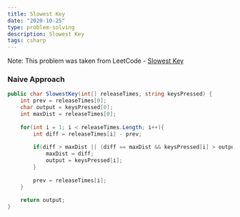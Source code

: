 ```yaml
---
title: Slowest Key
date: "2020-10-25"
type: problem-solving
description: Slowest Key
tags: csharp
---
```


Note: This problem was taken from LeetCode - [Slowest Key](https://leetcode.com/problems/slowest-key/)

### Naive Approach

```csharp
public char SlowestKey(int[] releaseTimes, string keysPressed) {
	int prev = releaseTimes[0];
	char output = keysPressed[0];
	int maxDist = releaseTimes[0];
	
	for(int i = 1; i < releaseTimes.Length; i++){
		int diff = releaseTimes[i] - prev;
		
		if(diff > maxDist || (diff == maxDist && keysPressed[i] > output)){
			maxDist = diff;
			output = keysPressed[i];
		}
		
		prev = releaseTimes[i];
	}
	
	return output;
}
```
